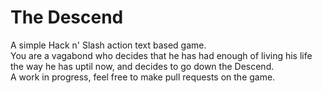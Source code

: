 <h1>The Descend</h1>
A simple Hack n' Slash action text based game.<br>
You are a vagabond who decides that he has had enough of living his life the way he has uptil now, and decides to go down the Descend.<br>
A work in progress, feel free to make pull requests on the game.
